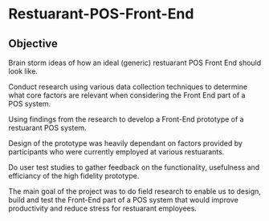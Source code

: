 # Restuarant-POS-Front-End

## Objective

Brain storm ideas of how an ideal (generic) restuarant POS Front End should look like.

Conduct research using various data collection techniques to determine what core factors are relevant when considering the Front End part of a POS system. 

Using findings from the research to develop a Front-End prototype of a restuarant POS system.

Design of the prototype was heavily dependant on factors provided by participants who were currently employed at various restuarants.

Do user test studies to gather feedback on the functionality, usefulness and efficiancy of the high fidelity prototype.

The main goal of the project was to do field research to enable us to design, build and test the Front-End part of a POS system that would improve productivity and reduce stress for restuarant employees.

